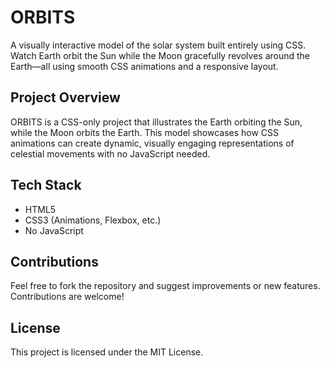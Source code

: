 # ORBITS
<p>A visually interactive model of the solar system built entirely using CSS. Watch Earth orbit the Sun while the Moon gracefully revolves around the Earth—all using smooth CSS animations and a responsive layout.</p>

<h2>Project Overview</h2>
<p>ORBITS is a CSS-only project that illustrates the Earth orbiting the Sun, while the Moon orbits the Earth. This model showcases how CSS animations can create dynamic, visually engaging representations of celestial movements with no JavaScript needed.</p>

<h2>Tech Stack</h2>
<ul>
  <li>HTML5</li>
  <li>CSS3 (Animations, Flexbox, etc.)</li>
  <li>No JavaScript</li>
</ul>

<h2>Contributions</h2>
<p>Feel free to fork the repository and suggest improvements or new features. Contributions are welcome!</p>

<h2>License</h2>
<p>This project is licensed under the MIT License.</p>
